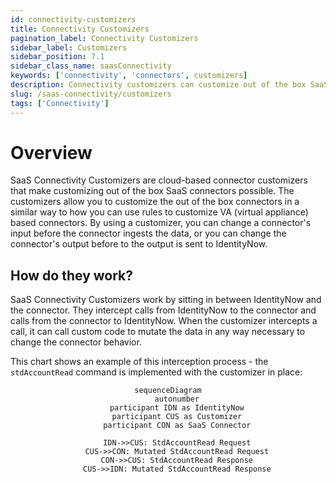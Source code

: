 ```yaml
---
id: connectivity-customizers
title: Connectivity Customizers
pagination_label: Connectivity Customizers
sidebar_label: Customizers
sidebar_position: 7.1
sidebar_class_name: saasConnectivity
keywords: ['connectivity', 'connectors', customizers]
description: Connectivity customizers can customize out of the box SaaS connectors. 
slug: /saas-connectivity/customizers
tags: ['Connectivity']
---
```


# Overview

SaaS Connectivity Customizers are cloud-based connector customizers that make customizing out of the box SaaS connectors possible. The customizers allow you to customize the out of the box connectors in a similar way to how you can use rules to customize VA (virtual appliance) based connectors. By using a customizer, you can change a connector's input before the connector ingests the data, or you can change the connector's output before to the output is sent to IdentityNow.

## How do they work?

SaaS Connectivity Customizers work by sitting in between IdentityNow and the connector. They intercept calls from IdentityNow to the connector and calls from the connector to IdentityNow. When the customizer intercepts a call, it can call custom code to mutate the data in any way necessary to change the connector behavior. 

This chart shows an example of this interception process - the ```stdAccountRead``` command is implemented with the customizer in place: 

<div align="center">

```mermaid
sequenceDiagram
    autonumber
    participant IDN as IdentityNow
    participant CUS as Customizer
    participant CON as SaaS Connector

    IDN->>CUS: StdAccountRead Request
    CUS->>CON: Mutated StdAccountRead Request
    CON->>CUS: StdAccountRead Response
    CUS->>IDN: Mutated StdAccountRead Response

```

</div>